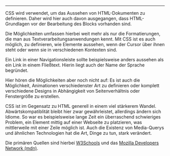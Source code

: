 ---
CSS wird verwendet, um das Aussehen von HTML-Dokumenten zu definieren.
Daher wird hier auch davon ausgegangen, dass HTML-Grundlagen vor der Bearbeitung des Blocks
vorhanden sind.

Die Möglichkeiten umfassen hierbei weit mehr als nur die Formatierungen, die man aus
Textverarbeitungsanwendungen kennt. Mit CSS ist es auch möglich, zu definieren, wie Elemente
aussehen, wenn der Cursor über ihnen steht oder wenn sie in verschiedenen Kontexten sind.

Ein Link in einer Navigationsleiste sollte beispielsweise anders aussehen als ein Link in
einem Fließtext. Hierin liegt auch der Name der Sprache begründet.

Hier hören die Möglichkeiten aber noch nicht auf: Es ist auch die Möglichkeit, Animationen
verschiedenster Art zu definieren oder komplett verschiedene Designs in Abhängigkeit von
Seitenverhältnis oder Fenstergröße zu erstellen.

CSS ist im Gegensatz zu HTML generell in einem viel stärkerem Wandel. Abwärtskompatiblität
bleibt hier zwar gewährleistet, allerdings ändern sich Idiome. So war es beispielsweise
lange Zeit ein überraschend schwieriges Problem, ein Element mittig auf einer Webseite
zu platzieren, was mittlerweile mit einer Zeile möglich ist. Auch die Existenz von
Media-Querys und ähnlichen Technologien hat die Art, Dinge zu tun, stark verändert.

Die primären Quellen sind hierbei [W3Schools](https://www.w3schools.com/css/default.asp)
und das [Mozilla Developers Network (mdn)](https://developer.mozilla.org/en-US/).
